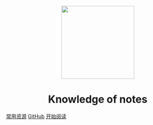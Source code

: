 <p align="center">
<img src="https://gimg2.baidu.com/image_search/src=http%3A%2F%2Fe0.ifengimg.com%2F11%2F2019%2F0523%2F4C1D8DAA90FE478C35C6A112A6D6E5CFF2A0FCB7_size14_w640_h369.jpeg&refer=http%3A%2F%2Fe0.ifengimg.com&app=2002&size=f9999,10000&q=a80&n=0&g=0n&fmt=jpeg?sec=1639218122&t=9150723f664b6f87077acabcc07c036f" width="200" height="200"/>
</p>
<h1 align="center">Knowledge of notes</h1>

[常用资源](https://blog.csdn.net/weixin_46269257?spm=1000.2115.3001.5343)
[GitHub](https://github.com/GpsLypy/gpslypy.github.io.git)
[开始阅读](#gpslypy.github.io.git)




